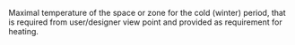 Maximal temperature of the space or zone for the cold (winter) period, that is required from user/designer view point and provided as requirement for heating.